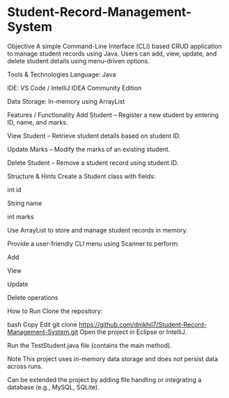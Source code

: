 # Student-Record-Management-System

Objective
A simple Command-Line Interface (CLI) based CRUD application to manage student records using Java. Users can add, view, update, and delete student details using menu-driven options.

Tools & Technologies
Language: Java

IDE: VS Code / IntelliJ IDEA Community Edition

Data Storage: In-memory using ArrayList

Features / Functionality
Add Student – Register a new student by entering ID, name, and marks.

View Student – Retrieve student details based on student ID.

Update Marks – Modify the marks of an existing student.

Delete Student – Remove a student record using student ID.

Structure & Hints
Create a Student class with fields:

int id

String name

int marks

Use ArrayList<Student> to store and manage student records in memory.

Provide a user-friendly CLI menu using Scanner to perform:

Add

View

Update

Delete operations

How to Run
Clone the repository:

bash
Copy
Edit
git clone https://github.com/dnikhil7/Student-Record-Management-System.git
Open the project in Eclipse or IntelliJ.

Run the TestStudent.java file (contains the main method).

Note
This project uses in-memory data storage and does not persist data across runs.

Can be extended the project by adding file handling or integrating a database (e.g., MySQL, SQLite).
